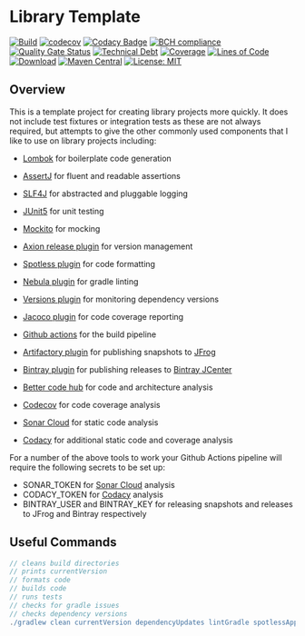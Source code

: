 # Library Template

[![Build](https://github.com/michaelruocco/library-template/workflows/pipeline/badge.svg)](https://github.com/michaelruocco/library-template/actions)
[![codecov](https://codecov.io/gh/michaelruocco/library-template/branch/master/graph/badge.svg?token=FWDNP534O7)](https://codecov.io/gh/michaelruocco/library-template)
[![Codacy Badge](https://app.codacy.com/project/badge/Grade/272889cf707b4dcb90bf451392530794)](https://www.codacy.com/gh/michaelruocco/library-template/dashboard?utm_source=github.com&amp;utm_medium=referral&amp;utm_content=michaelruocco/library-template&amp;utm_campaign=Badge_Grade)
[![BCH compliance](https://bettercodehub.com/edge/badge/michaelruocco/library-template?branch=master)](https://bettercodehub.com/)
[![Quality Gate Status](https://sonarcloud.io/api/project_badges/measure?project=michaelruocco_library-template&metric=alert_status)](https://sonarcloud.io/dashboard?id=michaelruocco_library-template)
[![Technical Debt](https://sonarcloud.io/api/project_badges/measure?project=michaelruocco_library-template&metric=sqale_index)](https://sonarcloud.io/dashboard?id=michaelruocco_library-template)
[![Coverage](https://sonarcloud.io/api/project_badges/measure?project=michaelruocco_library-template&metric=coverage)](https://sonarcloud.io/dashboard?id=michaelruocco_library-template)
[![Lines of Code](https://sonarcloud.io/api/project_badges/measure?project=michaelruocco_library-template&metric=ncloc)](https://sonarcloud.io/dashboard?id=michaelruocco_library-template)
[![Download](https://api.bintray.com/packages/michaelruocco/maven/library-template/images/download.svg)](https://bintray.com/michaelruocco/maven/library-template/_latestVersion)
[![Maven Central](https://img.shields.io/maven-central/v/com.github.michaelruocco/library-template.svg?label=Maven%20Central)](https://search.maven.org/search?q=g:%22com.github.michaelruocco%22%20AND%20a:%22library-template%22)
[![License: MIT](https://img.shields.io/badge/License-MIT-yellow.svg)](https://opensource.org/licenses/MIT)

## Overview

This is a template project for creating library projects more quickly. It does not include test
fixtures or integration tests as these are not always required, but attempts to give the other
commonly used components that I like to use on library projects including:

*   [Lombok](https://projectlombok.org/) for boilerplate code generation

*   [AssertJ](https://joel-costigliola.github.io/assertj/) for fluent and readable assertions

*   [SLF4J](http://www.slf4j.org/) for abstracted and pluggable logging

*   [JUnit5](https://junit.org/junit5/) for unit testing

*   [Mockito](https://site.mockito.org/) for mocking

*   [Axion release plugin](https://github.com/allegro/axion-release-plugin) for version management

*   [Spotless plugin](https://github.com/diffplug/spotless/tree/main/plugin-gradle) for code formatting

*   [Nebula plugin](https://github.com/nebula-plugins/gradle-lint-plugin) for gradle linting

*   [Versions plugin](https://github.com/ben-manes/gradle-versions-plugin) for monitoring dependency versions

*   [Jacoco plugin](https://docs.gradle.org/current/userguide/jacoco_plugin.html) for code coverage reporting

*   [Github actions](https://github.com/actions) for the build pipeline

*   [Artifactory plugin](https://www.jfrog.com/confluence/display/JFROG/Gradle+Artifactory+Plugin) for publishing 
    snapshots to [JFrog](https://www.jfrog.com/confluence/display/JFROG/Deploying+Snapshots+to+oss.jfrog.org)

*   [Bintray plugin](https://github.com/bintray/gradle-bintray-plugin) for publishing releases to
    [Bintray JCenter](https://www.google.com/search?q=jcenter&oq=jcenter&aqs=chrome.0.69i59j0l4j69i60l3.1114j0j7&sourceid=chrome&ie=UTF-8)

*   [Better code hub](https://bettercodehub.com/) for code and architecture analysis

*   [Codecov](https://codecov.io/) for code coverage analysis

*   [Sonar Cloud](https://sonarcloud.io/) for static code analysis 

*   [Codacy](https://www.codacy.com/) for additional static code and coverage analysis

For a number of the above tools to work your Github Actions pipeline will require the
following secrets to be set up:

*   SONAR_TOKEN for [Sonar Cloud](https://sonarcloud.io/) analysis
*   CODACY_TOKEN for [Codacy](https://www.codacy.com/) analysis
*   BINTRAY_USER and BINTRAY_KEY for releasing snapshots and releases to JFrog and Bintray respectively

## Useful Commands

```gradle
// cleans build directories
// prints currentVersion
// formats code
// builds code
// runs tests
// checks for gradle issues
// checks dependency versions
./gradlew clean currentVersion dependencyUpdates lintGradle spotlessApply build
```